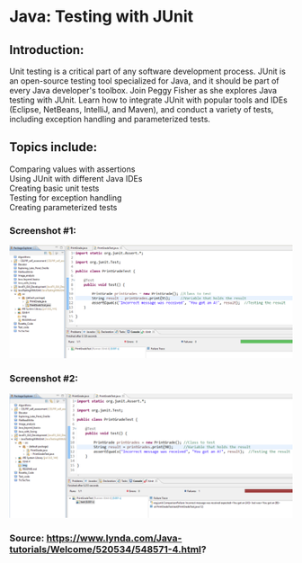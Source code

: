 # Java: Testing with JUnit

## Introduction:
Unit testing is a critical part of any software development process. JUnit is an open-source testing tool specialized for Java, 
and it should be part of every Java developer's toolbox. Join Peggy Fisher as she explores Java testing with JUnit. 
Learn how to integrate JUnit with popular tools and IDEs (Eclipse, NetBeans, IntelliJ, and Maven), and conduct a variety of tests, 
including exception handling and parameterized tests.

## Topics include:

Comparing values with assertions <br />
Using JUnit with different Java IDEs <br />
Creating basic unit tests <br />
Testing for exception handling <br />
Creating parameterized tests

### Screenshot #1:
![GUI](https://github.com/ikostan/JavaTestingWithJUnit/blob/master/img/ok.PNG?raw=true "GUI screenshot")

### Screenshot #2:
![GUI](https://github.com/ikostan/JavaTestingWithJUnit/blob/master/img/failure.PNG?raw=true "GUI screenshot")

### Source: https://www.lynda.com/Java-tutorials/Welcome/520534/548571-4.html?
